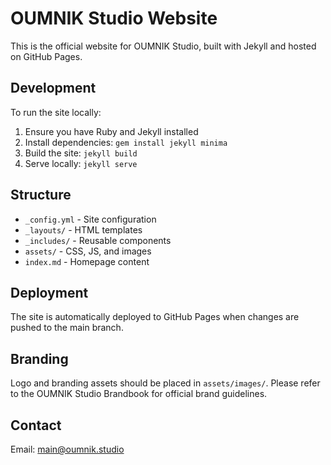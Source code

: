 # OUMNIK Studio Website

This is the official website for OUMNIK Studio, built with Jekyll and hosted on GitHub Pages.

## Development

To run the site locally:

1. Ensure you have Ruby and Jekyll installed
2. Install dependencies: `gem install jekyll minima`
3. Build the site: `jekyll build`
4. Serve locally: `jekyll serve`

## Structure

- `_config.yml` - Site configuration
- `_layouts/` - HTML templates
- `_includes/` - Reusable components
- `assets/` - CSS, JS, and images
- `index.md` - Homepage content

## Deployment

The site is automatically deployed to GitHub Pages when changes are pushed to the main branch.

## Branding

Logo and branding assets should be placed in `assets/images/`. Please refer to the OUMNIK Studio Brandbook for official brand guidelines.

## Contact

Email: main@oumnik.studio